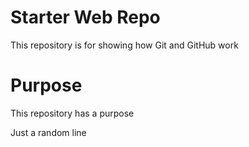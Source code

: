 # Starter Web Repo

This repository is for showing how Git and GitHub work

# Purpose

This repository has a purpose

Just a random line